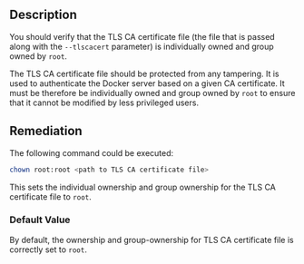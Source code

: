## Description

You should verify that the TLS CA certificate file (the file that is passed along with the `--tlscacert` parameter) is individually owned and group owned by `root`.

The TLS CA certificate file should be protected from any tampering. It is used to authenticate the Docker server based on a given CA certificate. It must be therefore be individually owned and group owned by `root` to ensure that it cannot be modified by less privileged users.

## Remediation

The following command could be executed:

```bash
chown root:root <path to TLS CA certificate file>
```

This sets the individual ownership and group ownership for the TLS CA certificate file to `root`.

### Default Value

By default, the ownership and group-ownership for TLS CA certificate file is correctly set to `root`.